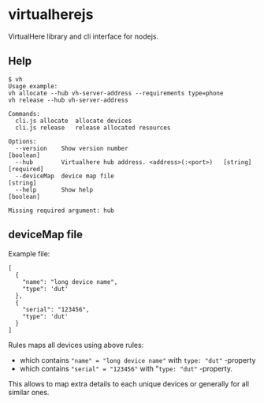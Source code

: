# virtualherejs

VirtualHere library and cli interface for nodejs.

## Help

```
$ vh
Usage example:
vh allocate --hub vh-server-address --requirements type=phone
vh release --hub vh-server-address

Commands:
  cli.js allocate  allocate devices
  cli.js release   release allocated resources

Options:
  --version    Show version number                                     [boolean]
  --hub        Virtualhere hub address. <address>(:<port>)   [string] [required]
  --deviceMap  device map file                                          [string]
  --help       Show help                                               [boolean]

Missing required argument: hub
```

## deviceMap file

Example file:
```shell script
[
  {
    "name": "long device name",
    "type": 'dut'
  },
  {
    "serial": "123456",
    "type": 'dut'
  }
]
```

Rules maps all devices using above rules:
* which contains `"name" = "long device name"` with `type: "dut"` -property
* which contains `"serial" = "123456"` with "`type: "dut"` -property.

This allows to map extra details to each unique devices or generally for all similar ones.
